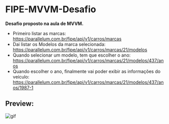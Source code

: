 # FIPE-MVVM-Desafio
**Desafio proposto na aula de MVVM.**

* Primeiro listar as marcas: https://parallelum.com.br/fipe/api/v1/carros/marcas
* Dai listar os Modelos da marca selecionada: https://parallelum.com.br/fipe/api/v1/carros/marcas/21/modelos
* Quando selecionar um modelo, tem que escolher o ano: https://parallelum.com.br/fipe/api/v1/carros/marcas/21/modelos/437/anos
* Quando escolher o ano, finalmente vai poder exibir as informações do veículo: https://parallelum.com.br/fipe/api/v1/carros/marcas/21/modelos/437/anos/1987-1


## Preview:
![gif](https://media.giphy.com/media/I66B4LTlbVWfxcLnYC/giphy.gif)
